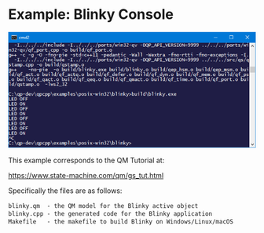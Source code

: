 # Example: Blinky Console

![Blinky on Win32](blinky_win.png)

This example corresponds to the QM Tutorial at:

https://www.state-machine.com/qm/gs_tut.html


Specifically the files are as follows:

```
blinky.qm  - the QM model for the Blinky active object
blinky.cpp - the generated code for the Blinky application
Makefile   - the makefile to build Blinky on Windows/Linux/macOS
```
